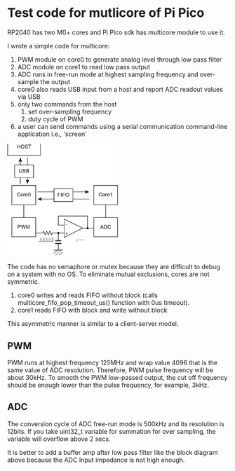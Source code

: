 # Test code for mutlicore of Pi Pico

RP2040 has two M0+ cores and Pi Pico sdk has multicore module to use it.

I wrote a simple code for multicore:

1. PWM module on core0 to generate analog level through low pass filter
2. ADC module on core1 to read low pass output
3. ADC runs in free-run mode at highest sampling frequency and over-sample the output
4. core0 also reads USB input from a host and report ADC readout values via USB
5. only two commands from the host
   1. set over-sampling frequency
   2. duty cycle of PWM
6. a user can send commands using a serial communication command-line application i.e., 'screen'

<img width="50%" alt="blockdiagram" src="blockdiagram.png">

The code has no semaphore or mutex because they are difficult to debug on a system with no OS.
To eliminate mutual exclusions, cores are not symmetric.

1. core0 writes and reads FIFO without block (calls multicore_fifo_pop_timeout_us() function with 0us timeout).
2. core1 reads FIFO with block and write without block

This asymmetric manner is similar to a client-server model.

## PWM

PWM runs at highest frequency 125MHz and wrap value 4096 that is the same value of ADC resolution. Therefore, PWM pulse frequency will be about 30kHz. To smooth the PWM low-passed output, the cut off frequency should be enough lower than the pulse frequency, for example, 3kHz.

## ADC
The conversion cycle of ADC free-run mode is 500kHz and its resolution is 12bits. If you take uint32_t variable for summation for over sampling, the variable will overflow above 2 secs. 

It is better to add a buffer amp after low pass filter like the block diagram above because the ADC Input impedance is not high enough.
